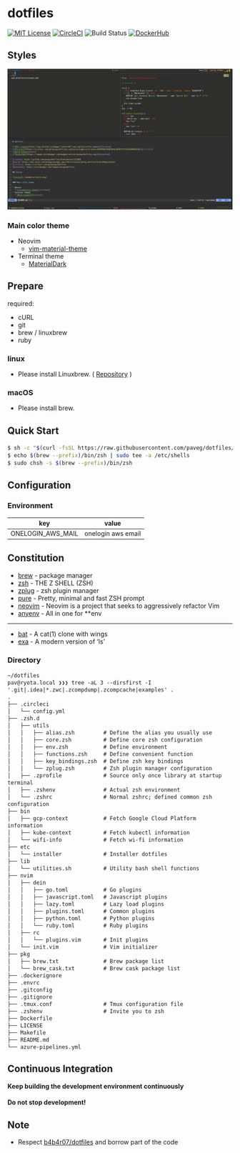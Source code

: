 # dotfiles
[![MIT License](http://img.shields.io/badge/license-MIT-red.svg?style=flat-square)][license]
[![CircleCI](https://circleci.com/gh/paveg/dotfiles.svg?style=svg&circle-token=8450388e746829bdec04897f4153e91b085b3a9e)][circleci]
![Build Status][azure]
[![DockerHub](https://images.microbadger.com/badges/version/paveg/dotfiles.svg)][dockerhub]

## Styles

![styles](./examples/styles.png)

### Main color theme

* Neovim
  * [vim-material-theme][vim-theme]
* Terminal theme
  * [MaterialDark][theme]

## Prepare

required:
  - cURL
  - git
  - brew / linuxbrew
  - ruby

### linux

- Please install Linuxbrew. ( [Repository](https://github.com/Linuxbrew) )

### macOS

- Please install brew.

## Quick Start

```bash
$ sh -c "$(curl -fsSL https://raw.githubusercontent.com/paveg/dotfiles/master/etc/installer)"
$ echo $(brew --prefix)/bin/zsh | sudo tee -a /etc/shells
$ sudo chsh -s $(brew --prefix)/bin/zsh
```

## Configuration

### Environment

|key|value|
|:---:|:---:|
|ONELOGIN_AWS_MAIL|onelogin aws email|

## Constitution

* [brew](https://github.com/Homebrew/brew) - package manager
* [zsh](http://www.zsh.org/) - THE Z SHELL (ZSH)
* [zplug](https://github.com/zplug/zplug) - zsh plugin manager
* [pure](https://github.com/sindresorhus/pure) - Pretty, minimal and fast ZSH prompt
* [neovim](https://github.com/neovim/neovim) - Neovim is a project that seeks to aggressively refactor Vim
* [anyenv](https://github.com/anyenv/anyenv) - All in one for \*\*env

---

* [bat](https://github.com/sharkdp/bat) - A cat(1) clone with wings
* [exa](https://github.com/ogham/exa) - A modern version of ‘ls’

### Directory

```textmate
~/dotfiles
pav@ryota.local ❯❯❯ tree -aL 3 --dirsfirst -I '.git|.idea|*.zwc|.zcompdump|.zcompcache|examples' .
.
├── .circleci
│   └── config.yml
├── .zsh.d
│   ├── utils
│   │   ├── alias.zsh         # Define the alias you usually use
│   │   ├── core.zsh          # Define core zsh configuration
│   │   ├── env.zsh           # Define environment
│   │   ├── functions.zsh     # Define convenient function
│   │   ├── key_bindings.zsh  # Define zsh key bindings
│   │   └── zplug.zsh         # Zsh plugin manager configuration
│   ├── .zprofile             # Source only once library at startup terminal
│   ├── .zshenv               # Actual zsh environment
│   └── .zshrc                # Normal zshrc; defined common zsh configuration
├── bin
│   ├── gcp-context           # Fetch Google Cloud Platform information
│   ├── kube-context          # Fetch kubectl information
│   └── wifi-info             # Fetch wi-fi information
├── etc
│   └── installer             # Installer dotfiles
├── lib
│   └── utilities.sh          # Utility bash shell functions
├── nvim
│   ├── dein
│   │   ├── go.toml           # Go plugins
│   │   ├── javascript.toml   # Javascript plugins
│   │   ├── lazy.toml         # Lazy load plugins
│   │   ├── plugins.toml      # Common plugins
│   │   ├── python.toml       # Python plugins
│   │   └── ruby.toml         # Ruby plugins
│   ├── rc
│   │   └── plugins.vim       # Init plugins
│   └── init.vim              # Vim initializer
├── pkg
│   ├── brew.txt              # Brew package list
│   └── brew_cask.txt         # Brew cask package list
├── .dockerignore
├── .envrc
├── .gitconfig
├── .gitignore
├── .tmux.conf                # Tmux configuration file
├── .zshenv                   # Invite you to zsh
├── Dockerfile
├── LICENSE
├── Makefile
├── README.md
└── azure-pipelines.yml
```

## Continuous Integration

**Keep building the development environment continuously**

#### **Do not stop development\!**

## Note

* Respect [b4b4r07/dotfiles](https://github.com/b4b4r07/dotfiles) and borrow part of the code

[license]: https://github.com/paveg/dotfiles/blob/master/LICENSE
[azure]: https://dev.azure.com/pavegy/pavegy/_apis/build/status/paveg.dotfiles?branchName=master
[circleci]: https://circleci.com/gh/paveg/dotfiles
[dockerhub]: https://microbadger.com/images/paveg/dotfiles
[vim-theme]: https://github.com/jdkanani/vim-material-theme
[theme]: https://github.com/mbadolato/iTerm2-Color-Schemes/blob/master/xfce4terminal/colorschemes/MaterialDark.theme
